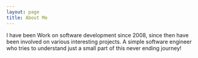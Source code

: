 ```yaml
---
layout: page
title: About Me
---
```



I have been Work on software development since 2008, since then have been involved on various interesting projects.
A simple software engineer who tries to understand just a small part of this never ending journey! 

